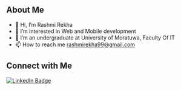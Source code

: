<h2>About Me</h2>

- 👋 Hi, I’m Rashmi Rekha
- 👀 I’m interested in Web and Mobile development
- 🌱 I’m an undergraduate at University of Moratuwa, Faculty Of IT
- 📫 How to reach me rashmirekha99@gmail.com

<h2>Connect with Me</h2>
<div id="badges">
  <a href="https://www.linkedin.com/in/rashmi-kothalawala-6a9479220/">
    <img src="https://img.shields.io/badge/LinkedIn-blue?style=for-the-badge&logo=linkedin&logoColor=white" alt="LinkedIn Badge"/>
  </a>

</div>
<br/>



<!---
rashmirekha99/rashmirekha99 is a ✨ special ✨ repository because its `README.md` (this file) appears on your GitHub profile.
You can click the Preview link to take a look at your changes.
--->
